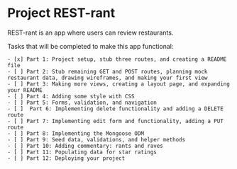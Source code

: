 # Project REST-rant

REST-rant is an app where users can review restaurants.

Tasks that will be completed to make this app functional:

    - [x] Part 1: Project setup, stub three routes, and creating a README file
    - [ ] Part 2: Stub remaining GET and POST routes, planning mock restaurant data, drawing wireframes, and making your first view
    - [ ] Part 3: Making more views, creating a layout page, and expanding your README
    - [ ] Part 4: Adding some style with CSS
    - [ ] Part 5: Forms, validation, and navigation
    - [ ]  Part 6: Implementing delete functionality and adding a DELETE route
    - [ ] Part 7: Implementing edit form and functionality, adding a PUT route
    - [ ] Part 8: Implementing the Mongoose ODM
    - [ ] Part 9: Seed data, validations, and helper methods
    - [ ] Part 10: Adding commentary: rants and raves
    - [ ] Part 11: Populating data for star ratings
    - [ ] Part 12: Deploying your project